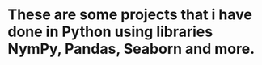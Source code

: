 # These are some projects that i have done in Python using libraries NymPy, Pandas, Seaborn and more.
